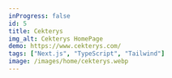 ```yaml
---
inProgress: false
id: 5
title: Cekterys
img_alt: Cekterys HomePage
demo: https://www.cekterys.com/
tags: ["Next.js", "TypeScript", "Tailwind"]
image: /images/home/cekterys.webp
---
```


